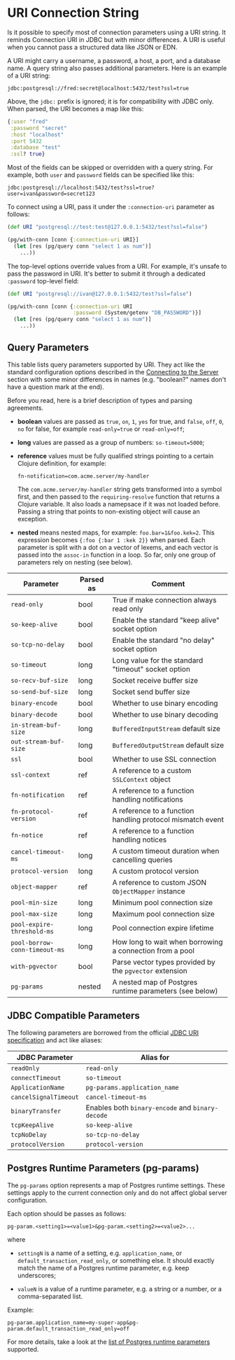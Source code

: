# URI Connection String

Is it possible to specify most of connection parameters using a URI string. It
reminds Connection URI in JDBC but with minor differences. A URI is useful when
you cannot pass a structured data like JSON or EDN.

A URI might carry a username, a password, a host, a port, and a database name. A
query string also passes additional parameters. Here is an example of a URI
string:

~~~text
jdbc:postgresql://fred:secret@localhost:5432/test?ssl=true
~~~

Above, the `jdbc:` prefix is ignored; it is for compatibility with JDBC
only. When parsed, the URI becomes a map like this:

~~~clojure
{:user "fred"
 :password "secret"
 :host "localhost"
 :port 5432
 :database "test"
 :ssl? true}
~~~

Most of the fields can be skipped or overridden with a query string. For
example, both `user` and `password` fields can be specified like this:

~~~text
jdbc:postgresql://localhost:5432/test?ssl=true?user=ivan&password=secret123
~~~

To connect using a URI, pass it under the `:connection-uri` parameter as
follows:

~~~clojure
(def URI "postgresql://test:test@127.0.0.1:5432/test?ssl=false")

(pg/with-conn [conn {:connection-uri URI}]
  (let [res (pg/query conn "select 1 as num")]
    ...))
~~~

The top-level options override values from a URI. For example, it's unsafe to
pass the password in URI. It's better to submit it through a dedicated
`:password` top-level field:

~~~clojure
(def URI "postgresql://ivan@127.0.0.1:5432/test?ssl=false")

(pg/with-conn [conn {:connection-uri URI
                     :password (System/getenv "DB_PASSWORD")}]
  (let [res (pg/query conn "select 1 as num")]
    ...))
~~~

## Query Parameters

This table lists query parameters supported by URI. They act like the standard
configuration options described in the [Connecting to the
Server](/docs/connecting.md) section with some minor differences in names
(e.g. "boolean?" names don't have a question mark at the end).

Before you read, here is a brief description of types and parsing agreements.

- **boolean** values are passed as `true`, `on`, `1`, `yes` for true, and
  `false`, `off`, `0`, `no` for false, for example `read-only=true` or
  `read-only=off`;

- **long** values are passed as a group of numbers: `so-timeout=5000`;

- **reference** values must be fully qualified strings pointing to a certain
  Clojure definition, for example:

  ~~~
  fn-notification=com.acme.server/my-handler
  ~~~

  The `com.acme.server/my-handler` string gets transformed into a symbol first,
  and then passed to the `requiring-resolve` function that returns a Clojure
  variable. It also loads a namepsace if it was not loaded before. Passing a
  string that points to non-existing object will cause an exception.

- **nested** means nested maps, for example: `foo.bar=1&foo.kek=2`. This
  expression becomes `{:foo {:bar 1 :kek 2}}` when parsed. Each parameter is
  split with a dot on a vector of lexems, and each vector is passed into the
  `assoc-in` function in a loop. So far, only one group of parameters rely on
  nesting (see below).

| Parameter                     | Parsed as | Comment                                                    |
|-------------------------------|-----------|------------------------------------------------------------|
| `read-only`                   | bool      | True if make connection always read only                   |
| `so-keep-alive`               | bool      | Enable the standard "keep alive" socket option             |
| `so-tcp-no-delay`             | bool      | Enable the standard "no delay" socket option               |
| `so-timeout`                  | long      | Long value for the standard "timeout" socket option        |
| `so-recv-buf-size`            | long      | Socket receive buffer size                                 |
| `so-send-buf-size`            | long      | Socket send buffer size                                    |
| `binary-encode`               | bool      | Whether to use binary encoding                             |
| `binary-decode`               | bool      | Whether to use binary decoding                             |
| `in-stream-buf-size`          | long      | `BufferedInputStream` default size                         |
| `out-stream-buf-size`         | long      | `BufferedOutputStream` default size                        |
| `ssl`                         | bool      | Whether to use SSL connection                              |
| `ssl-context`                 | ref       | A reference to a custom `SSLContext` object                |
| `fn-notification`             | ref       | A reference to a function handling notifications           |
| `fn-protocol-version`         | ref       | A reference to a function handling protocol mismatch event |
| `fn-notice`                   | ref       | A reference to a function handling notices                 |
| `cancel-timeout-ms`           | long      | A custom timeout duration when cancelling queries          |
| `protocol-version`            | long      | A custom protocol version                                  |
| `object-mapper`               | ref       | A reference to custom JSON `ObjectMapper` instance         |
| `pool-min-size`               | long      | Minimum pool connection size                               |
| `pool-max-size`               | long      | Maximum pool connection size                               |
| `pool-expire-threshold-ms`    | long      | Pool connection expire lifetime                            |
| `pool-borrow-conn-timeout-ms` | long      | How long to wait when borrowing a connection from a pool   |
| `with-pgvector`               | bool      | Parse vector types provided by the `pgvector` extension    |
| `pg-params`                   | nested    | A nested map of Postgres runtime parameters (see below)    |

## JDBC Compatible Parameters

[jdbc-uri]: https://jdbc.postgresql.org/documentation/use/

The following parameters are borrowed from the official [JDBC URI
specification][jdbc-uri] and act like aliases:

| JDBC Parameter        | Alias for                                        |
|-----------------------|--------------------------------------------------|
| `readOnly`            | `read-only`                                      |
| `connectTimeout`      | `so-timeout`                                     |
| `ApplicationName`     | `pg-params.application_name`                     |
| `cancelSignalTimeout` | `cancel-timeout-ms`                              |
| `binaryTransfer`      | Enables both `binary-encode` and `binary-decode` |
| `tcpKeepAlive`        | `so-keep-alive`                                  |
| `tcpNoDelay`          | `so-tcp-no-delay`                                |
| `protocolVersion`     | `protocol-version`                               |

## Postgres Runtime Parameters (pg-params)

The `pg-params` option represents a map of Postgres runtime settings. These
settings apply to the current connection only and do not affect global server
configuration.

[runtime]: https://www.postgresql.org/docs/current/runtime-config.html

Each option should be passes as follows:

~~~
pg-param.<setting1>=<value1>&pg-param.<setting2>=<value2>...
~~~

where

- `settingN` is a name of a setting, e.g. `application_name`, or
  `default_transaction_read_only`, or something else. It should exactly match
  the name of a Postgres runtime parameter, e.g. keep underscores;

- `valueN` is a value of a runtime parameter, e.g. a string or a number, or a
  comma-separated list.

Example:

~~~
pg-param.application_name=my-super-app&pg-param.default_transaction_read_only=off
~~~

For more details, take a look at the [list of Postgres runtime
parameters][runtime] supported.
